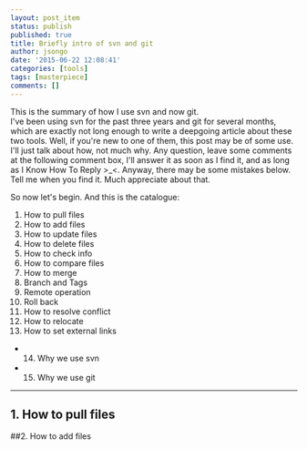 ```yaml
---
layout: post_item
status: publish
published: true
title: Briefly intro of svn and git
author: jsongo
date: '2015-06-22 12:08:41'
categories: [tools]
tags: [masterpiece]
comments: []
---
```

This is the summary of how I use svn and now git.  
I've been using svn for the past three years and git for several months, which are exactly not long enough to write a deepgoing article about these two tools. Well, if you're new to one of them, this post may be of some use. I'll just talk about how, not much why. Any question, leave some comments at the following comment box, I'll answer it as soon as I find it, and as long as I Know How To Reply >_<. Anyway, there may be some mistakes below. Tell me when you find it. Much appreciate about that.  


So now let's begin. And this is the catalogue:
1. How to pull files
2. How to add files
3. How to update files
4. How to delete files
5. How to check info
6. How to compare files
7. How to merge
8. Branch and Tags
9. Remote operation
10. Roll back
11. How to resolve conflict
12. How to relocate
13. How to set external links
* 14. Why we use svn
* 15. Why we use git

---
## 1. How to pull files
##2. How to add files
